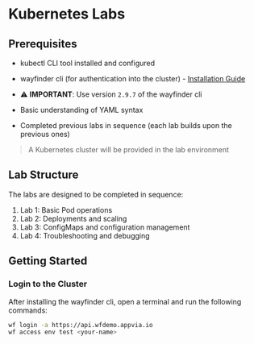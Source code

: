 # Kubernetes Labs

## Prerequisites

- kubectl CLI tool installed and configured
- wayfinder cli (for authentication into the cluster) - [Installation Guide](https://docs.appvia.io/wayfinder/cli)

- ⚠️ **IMPORTANT**: Use version `2.9.7` of the wayfinder cli

- Basic understanding of YAML syntax
- Completed previous labs in sequence (each lab builds upon the previous ones)

> A Kubernetes cluster will be provided in the lab environment

## Lab Structure

The labs are designed to be completed in sequence:

1. Lab 1: Basic Pod operations
2. Lab 2: Deployments and scaling
3. Lab 3: ConfigMaps and configuration management
4. Lab 4: Troubleshooting and debugging

## Getting Started

### Login to the Cluster

After installing the wayfinder cli, open a terminal and run the following commands:

```bash
wf login -a https://api.wfdemo.appvia.io
wf access env test <your-name>
```
